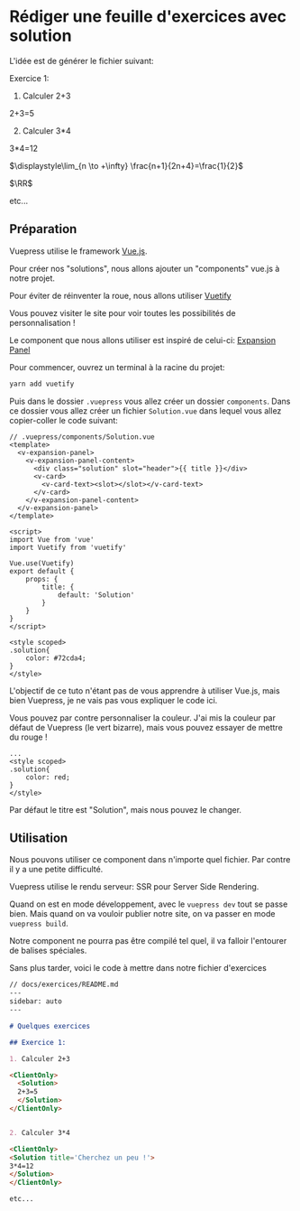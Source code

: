 # Rédiger une feuille d'exercices avec solution

<ButtonBackToTop />

L'idée est de générer le fichier suivant:

Exercice 1:

1. Calculer 2+3

<ClientOnly>
  <Solution>2+3=5</Solution>
</ClientOnly>


2. Calculer 3*4

<ClientOnly>
<Solution title='Cherchez un peu avant de regarder la solution !'>
3*4=12

$\displaystyle\lim_{n \to +\infty} \frac{n+1}{2n+4}=\frac{1}{2}$

$\RR$

</Solution>
</ClientOnly>

etc...

## Préparation

Vuepress utilise le framework [Vue.js](https://fr.vuejs.org/).

Pour créer nos "solutions", nous allons ajouter un "components" vue.js à notre projet.

Pour éviter de réinventer la roue, nous allons utiliser [Vuetify](https://next.vuetifyjs.com/en/)

Vous pouvez visiter le site pour voir toutes les possibilités de personnalisation !

Le component que nous allons utiliser est inspiré de celui-ci: [Expansion Panel](https://next.vuetifyjs.com/en/components/expansion-panels)

Pour commencer, ouvrez un terminal à la racine du projet:

``` bash
yarn add vuetify
```

Puis dans le dossier `.vuepress` vous allez créer un dossier `components`. Dans ce dossier vous allez créer un fichier `Solution.vue` dans lequel vous allez copier-coller le code suivant:

``` vue
// .vuepress/components/Solution.vue
<template>
  <v-expansion-panel>
    <v-expansion-panel-content>
      <div class="solution" slot="header">{{ title }}</div>
      <v-card>
        <v-card-text><slot></slot></v-card-text>
      </v-card>
    </v-expansion-panel-content>
  </v-expansion-panel>
</template>

<script>
import Vue from 'vue'
import Vuetify from 'vuetify'

Vue.use(Vuetify)
export default {
    props: {
        title: {
            default: 'Solution'
        }
    }
}
</script>

<style scoped>
.solution{
    color: #72cda4;
}
</style>

```

L'objectif de ce tuto n'étant pas de vous apprendre à utiliser Vue.js, mais bien Vuepress, je ne vais pas vous expliquer le code ici.

Vous pouvez par contre personnaliser la couleur. J'ai mis la couleur par défaut de Vuepress (le vert bizarre), mais vous pouvez essayer de mettre du rouge !

``` vue
...
<style scoped>
.solution{
    color: red;
}
</style>

```

Par défaut le titre est "Solution", mais nous pouvez le changer.

## Utilisation

Nous pouvons utiliser ce component dans n'importe quel fichier. Par contre il y a une petite difficulté.

Vuepress utilise le rendu serveur: SSR pour Server Side Rendering.

Quand on est en mode développement, avec le `vuepress dev` tout se passe bien. Mais quand on va vouloir publier notre site, on va passer en mode `vuepress build`.

Notre component ne pourra pas être compilé tel quel, il va falloir l'entourer de balises spéciales.

Sans plus tarder, voici le code à mettre dans notre fichier d'exercices

``` md
// docs/exercices/README.md
---
sidebar: auto
---

# Quelques exercices

## Exercice 1:

1. Calculer 2+3

<ClientOnly>
  <Solution>
  2+3=5
  </Solution>
</ClientOnly>


2. Calculer 3*4

<ClientOnly>
<Solution title='Cherchez un peu !'>
3*4=12
</Solution>
</ClientOnly>

etc...

```


